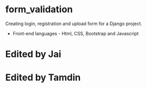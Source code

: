 # form_validation

Creating login, registration and upload form for a Django project.

* Front-end languages - Html, CSS, Bootstrap and Javascript 

# Edited by Jai 
# Edited by Tamdin

